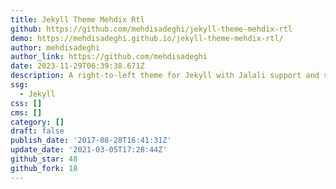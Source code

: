 ```yaml
---
title: Jekyll Theme Mehdix Rtl
github: https://github.com/mehdisadeghi/jekyll-theme-mehdix-rtl
demo: https://mehdisadeghi.github.io/jekyll-theme-mehdix-rtl/
author: mehdisadeghi
author_link: https://github.com/mehdisadeghi
date: 2023-11-29T06:39:38.671Z
description: A right-to-left theme for Jekyll with Jalali support and some other goodies.
ssg:
  - Jekyll
css: []
cms: []
category: []
draft: false
publish_date: '2017-08-28T16:41:31Z'
update_date: '2021-03-05T17:28:44Z'
github_star: 48
github_fork: 18
---
```

